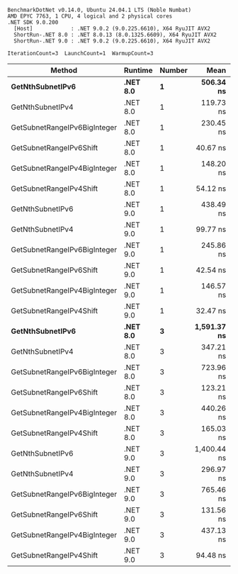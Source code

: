 ```

BenchmarkDotNet v0.14.0, Ubuntu 24.04.1 LTS (Noble Numbat)
AMD EPYC 7763, 1 CPU, 4 logical and 2 physical cores
.NET SDK 9.0.200
  [Host]            : .NET 9.0.2 (9.0.225.6610), X64 RyuJIT AVX2
  ShortRun-.NET 8.0 : .NET 8.0.13 (8.0.1325.6609), X64 RyuJIT AVX2
  ShortRun-.NET 9.0 : .NET 9.0.2 (9.0.225.6610), X64 RyuJIT AVX2

IterationCount=3  LaunchCount=1  WarmupCount=3  

```
| Method                       | Runtime  | Number | Mean        | Error      | StdDev    | Min         | Max         | Gen0   | Allocated |
|----------------------------- |--------- |------- |------------:|-----------:|----------:|------------:|------------:|-------:|----------:|
| **GetNthSubnetIPv6**             | **.NET 8.0** | **1**      |   **506.34 ns** |   **4.477 ns** |  **0.245 ns** |   **506.20 ns** |   **506.63 ns** | **0.0410** |     **696 B** |
| GetNthSubnetIPv4             | .NET 8.0 | 1      |   119.73 ns |   5.364 ns |  0.294 ns |   119.47 ns |   120.05 ns | 0.0095 |     160 B |
| GetSubnetRangeIPv6BigInteger | .NET 8.0 | 1      |   230.45 ns |  17.786 ns |  0.975 ns |   229.38 ns |   231.29 ns | 0.0257 |     432 B |
| GetSubnetRangeIPv6Shift      | .NET 8.0 | 1      |    40.67 ns |   9.251 ns |  0.507 ns |    40.12 ns |    41.12 ns | 0.0095 |     160 B |
| GetSubnetRangeIPv4BigInteger | .NET 8.0 | 1      |   148.20 ns |   6.730 ns |  0.369 ns |   147.80 ns |   148.52 ns | 0.0124 |     208 B |
| GetSubnetRangeIPv4Shift      | .NET 8.0 | 1      |    54.12 ns |  14.828 ns |  0.813 ns |    53.48 ns |    55.03 ns | 0.0105 |     176 B |
| GetNthSubnetIPv6             | .NET 9.0 | 1      |   438.49 ns |  30.392 ns |  1.666 ns |   436.63 ns |   439.84 ns | 0.0381 |     640 B |
| GetNthSubnetIPv4             | .NET 9.0 | 1      |    99.77 ns |  14.600 ns |  0.800 ns |    98.89 ns |   100.46 ns | 0.0095 |     160 B |
| GetSubnetRangeIPv6BigInteger | .NET 9.0 | 1      |   245.86 ns |   8.779 ns |  0.481 ns |   245.53 ns |   246.41 ns | 0.0257 |     432 B |
| GetSubnetRangeIPv6Shift      | .NET 9.0 | 1      |    42.54 ns |   3.661 ns |  0.201 ns |    42.35 ns |    42.75 ns | 0.0095 |     160 B |
| GetSubnetRangeIPv4BigInteger | .NET 9.0 | 1      |   146.57 ns |   8.808 ns |  0.483 ns |   146.23 ns |   147.12 ns | 0.0124 |     208 B |
| GetSubnetRangeIPv4Shift      | .NET 9.0 | 1      |    32.47 ns |   8.002 ns |  0.439 ns |    31.97 ns |    32.80 ns | 0.0105 |     176 B |
| **GetNthSubnetIPv6**             | **.NET 8.0** | **3**      | **1,591.37 ns** |  **90.691 ns** |  **4.971 ns** | **1,586.51 ns** | **1,596.45 ns** | **0.1278** |    **2168 B** |
| GetNthSubnetIPv4             | .NET 8.0 | 3      |   347.21 ns |  29.488 ns |  1.616 ns |   345.63 ns |   348.86 ns | 0.0286 |     480 B |
| GetSubnetRangeIPv6BigInteger | .NET 8.0 | 3      |   723.96 ns | 206.477 ns | 11.318 ns |   711.95 ns |   734.43 ns | 0.0772 |    1296 B |
| GetSubnetRangeIPv6Shift      | .NET 8.0 | 3      |   123.21 ns |  24.991 ns |  1.370 ns |   121.70 ns |   124.38 ns | 0.0286 |     480 B |
| GetSubnetRangeIPv4BigInteger | .NET 8.0 | 3      |   440.26 ns |  53.930 ns |  2.956 ns |   436.93 ns |   442.59 ns | 0.0372 |     624 B |
| GetSubnetRangeIPv4Shift      | .NET 8.0 | 3      |   165.03 ns |  28.016 ns |  1.536 ns |   163.36 ns |   166.39 ns | 0.0315 |     528 B |
| GetNthSubnetIPv6             | .NET 9.0 | 3      | 1,400.44 ns | 107.995 ns |  5.920 ns | 1,393.61 ns | 1,404.01 ns | 0.1183 |    2000 B |
| GetNthSubnetIPv4             | .NET 9.0 | 3      |   296.97 ns |  40.331 ns |  2.211 ns |   295.10 ns |   299.41 ns | 0.0286 |     480 B |
| GetSubnetRangeIPv6BigInteger | .NET 9.0 | 3      |   765.46 ns |  50.550 ns |  2.771 ns |   763.75 ns |   768.66 ns | 0.0772 |    1296 B |
| GetSubnetRangeIPv6Shift      | .NET 9.0 | 3      |   131.56 ns |  75.139 ns |  4.119 ns |   127.23 ns |   135.44 ns | 0.0286 |     480 B |
| GetSubnetRangeIPv4BigInteger | .NET 9.0 | 3      |   437.13 ns |  35.287 ns |  1.934 ns |   435.92 ns |   439.36 ns | 0.0372 |     624 B |
| GetSubnetRangeIPv4Shift      | .NET 9.0 | 3      |    94.48 ns |  27.321 ns |  1.498 ns |    92.78 ns |    95.60 ns | 0.0315 |     528 B |
